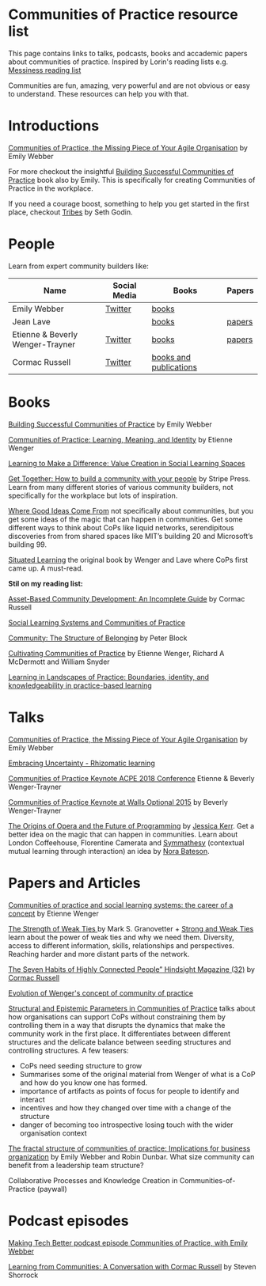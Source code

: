 # Communities of Practice resource list 
This page contains links to talks, podcasts, books and accademic papers about communities of practice. Inspired by Lorin's reading lists e.g. [Messiness reading list](https://github.com/lorin/messiness)

Communities are fun, amazing, very powerful and are not obvious or easy to understand. These resources can help you with that.

# Introductions
[Communities of Practice, the Missing Piece of Your Agile Organisation](https://www.youtube.com/watch?v=9Owrovki73o) by Emily Webber

For more checkout the insightful [Building Successful Communities of Practice](https://bookshop.org/books/building-successful-communities-of-practice/9780957491939) book also by Emily. This is specifically for creating Communities of Practice in the workplace.

If you need a courage boost, something to help you get started in the first place, checkout [Tribes](https://www.amazon.com/Tribes-We-Need-You-Lead-ebook/dp/B001FA0LAI/) by Seth Godin.

# People
Learn from expert community builders like:

| Name | Social Media     | Books | Papers |
|--------------|------------------|-------|--------|
| Emily Webber | [Twitter](https://twitter.com/ewebber) |  [books](https://www.amazon.com/Building-Successful-Communities-Practice-Webber/dp/095749193X)     |        |
| Jean Lave |                  | [books](https://www.goodreads.com/author/list/352358.Jean_Lave) |  [papers](https://www.researchgate.net/profile/Jean-Lave) |
| Etienne & Beverly Wenger-Trayner |  [Twitter](https://twitter.com/wengertrayner)    |  [books](https://wenger-trayner.com/books/) | [papers](https://www.researchgate.net/profile/Etienne-Wenger-Trayner)  |
| Cormac Russell|[Twitter](https://twitter.com/CormacRussell) | [books and publications](https://www.nurturedevelopment.org/who-we-are/cormac-russell/)| |


# Books
[Building Successful Communities of Practice](https://bookshop.org/books/building-successful-communities-of-practice/9780957491939) by Emily Webber

[Communities of Practice: Learning, Meaning, and Identity](https://bookshop.org/books/communities-of-practice-learning-meaning-and-identity-9780521663632/9780521663632) by Etienne Wenger

[Learning to Make a Difference: Value Creation in Social Learning Spaces](https://bookshop.org/books/learning-to-make-a-difference-value-creation-in-social-learning-spaces/9781108739535)

[Get Together: How to build a community with your people](https://www.amazon.com/Get-Together-build-community-people/dp/1732265194) by Stripe Press. Learn from many different stories of various community builders, not specifically for the workplace but lots of inspiration.

[Where Good Ideas Come From](https://bookshop.org/books/where-good-ideas-come-from-the-natural-history-of-innovation/9781594485381) not specifically about communities, but you get some ideas of the magic that can happen in communities. Get some different ways to think about CoPs like liquid networks, serendipitous discoveries from from shared spaces like MIT’s building 20 and Microsoft’s building 99.

[Situated Learning](https://www.goodreads.com/en/book/show/655464) the original book by Wenger and Lave where CoPs first came up. A must-read.


**Stil on my reading list:**

[Asset-Based Community Development: An Incomplete Guide](https://www.amazon.com/gp/product/B09P599177) by Cormac Russell

[Social Learning Systems and Communities of Practice](https://rd.springer.com/book/10.1007/978-1-84996-133-2)

[Community: The Structure of Belonging](https://bookshop.org/books/community-the-structure-of-belonging/9781523095568) by Peter Block

[Cultivating Communities of Practice](https://bookshop.org/books/cultivating-communities-of-practice-a-guide-to-managing-knowledge/9781578513307) by Etienne Wenger, Richard A McDermott and William Snyder 

[Learning in Landscapes of Practice: Boundaries, identity, and knowledgeability in practice-based learning](https://bookshop.org/books/learning-in-landscapes-of-practice-boundaries-identity-and-knowledgeability-in-practice-based-learning/9781138022195)




# Talks
[Communities of Practice, the Missing Piece of Your Agile Organisation](https://www.youtube.com/watch?v=9Owrovki73o) by Emily Webber

[Embracing Uncertainty - Rhizomatic learning](https://youtu.be/VJIWyiLyBpQ)

[Communities of Practice Keynote ACPE 2018 Conference](https://youtu.be/RWiB97TllLI) Etienne & Beverly Wenger-Trayner

[Communities of Practice Keynote at Walls Optional 2015](https://youtu.be/jB_dOCmfPHc) by Beverly Wenger-Trayner

[The Origins of Opera and the Future of Programming](https://www.youtube.com/watch?v=wnjGZ4sqxkQ) by [Jessica Kerr](https://twitter.com/jessitron). Get a better idea on the magic that can happen in communities. Learn about London Coffeehouse, Florentine Camerata and [Symmathesy](https://norabateson.wordpress.com/2015/11/03/symmathesy-a-word-in-progress/) (contextual mutual learning through interaction) an idea by [Nora Bateson](https://twitter.com/NoraBateson).


# Papers and Articles
[Communities of practice and social learning systems: the career of a concept](https://wenger-trayner.com/wp-content/uploads/2012/01/09-10-27-CoPs-and-systems-v2.01.pdf) by Etienne Wenger

[The Strength of Weak Ties ](https://www.jstor.org/stable/2776392) by Mark S. Granovetter + [Strong and Weak Ties](https://www.cs.cornell.edu/home/kleinber/networks-book/networks-book-ch03.pdf) learn about the power of weak ties and why we need them. Diversity, access to different information, skills, relationships and perspectives. Reaching harder and more distant parts of the network.

[The Seven Habits of Highly Connected People” Hindsight Magazine (32)](https://www.nurturedevelopment.org/wp-content/uploads/2018/09/6103.pdf) by [Cormac Russell]()

[Evolution of Wenger's concept of community of practice](https://implementationscience.biomedcentral.com/articles/10.1186/1748-5908-4-11)

[Structural and Epistemic Parameters in Communities of Practice](https://www.researchgate.net/publication/247824282_Structural_and_Epistemic_Parameters_in_Communities_of_Practice) talks about how organisations can support CoPs without constraining them by controlling them in a way that disrupts the dynamics that make the community work in the first place. It differentiates between different structures and the delicate balance between seeding structures and controlling structures. A few teasers:
- CoPs need seeding structure to grow
- Summarises some of the original material from Wenger of what is a CoP and how do you know one has formed.
- importance of artifacts as points of focus for people to identify and interact
- incentives and how they changed over time with a change of the structure
- danger of becoming too introspective losing touch with the wider organisation context

[The fractal structure of communities of practice: Implications for business organization](https://www.researchgate.net/publication/341034794_The_fractal_structure_of_communities_of_practice_Implications_for_business_organization) by Emily Webber and Robin Dunbar. What size community can benefit from a leadership team structure?

Collaborative Processes and Knowledge Creation in Communities-of-Practice (paywall)


# Podcast episodes
[Making Tech Better podcast episode Communities of Practice, with Emily Webber](https://www.madetech.com/resources/podcasts/episode-12-emily-webber/)

[Learning from Communities: A Conversation with Cormac Russell](bit.ly/HSCormac) by Steven Shorrock
